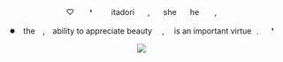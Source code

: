 <p align="center"> ♡ ⠀　❛⠀　⠀itadori⠀　,⠀　she⠀　he　　, </p>
<p align="center"> ✸ the , ability to appreciate beauty  ,  is an important virtue ﹒  ❜ </p>

<p align="center"> <img width"550" height"400" src="https://64.media.tumblr.com/e7a0465180b414c3ec4486e500be9021/33e303a0a53fdde0-2b/s2048x3072/fb7e326445709a54592b6f3732594f263eb4c3e4.pnj"> </p>
